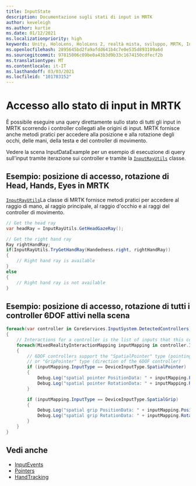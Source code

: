 ```yaml
---
title: InputState
description: Documentazione sugli stati di input in MRTK
author: keveleigh
ms.author: kurtie
ms.date: 01/12/2021
ms.localizationpriority: high
keywords: Unity, HoloLens, HoloLens 2, realtà mista, sviluppo, MRTK, InputState,
ms.openlocfilehash: 2895645bd2fa9afdd641b4c7e0e535d893109a6d
ms.sourcegitcommit: 97815006c09be0a43b3d9b33c1674150cdfecf2b
ms.translationtype: MT
ms.contentlocale: it-IT
ms.lasthandoff: 03/03/2021
ms.locfileid: "101783152"
---
```

# <a name="accessing-input-state-in-mrtk"></a>Accesso allo stato di input in MRTK

È possibile eseguire una query direttamente sullo stato di tutti gli input in MRTK scorrendo i controller collegati alle origini di input. MRTK fornisce anche metodi pratici per accedere alla posizione e alla rotazione degli occhi, delle mani, della testa e del controller di movimento.

Vedere la scena InputDataExample per un esempio di esecuzione di query sull'input tramite iterazione sui controller e tramite la [`InputRayUtils`](xref:Microsoft.MixedReality.Toolkit.Input.InputRayUtils) classe.

## <a name="example-access-position-rotation-of-head-hands-eyes-in-mrtk"></a>Esempio: posizione di accesso, rotazione di Head, Hands, Eyes in MRTK

[`InputRayUtils`](xref:Microsoft.MixedReality.Toolkit.Input.InputRayUtils)La classe di MRTK fornisce metodi pratici per accedere al raggio di mano, al raggio principale, al raggio d'occhio e ai raggi del controller di movimento.

```c#
// Get the head ray
var headRay = InputRayUtils.GetHeadGazeRay();

// Get the right hand ray
Ray rightHandRay;
if(InputRayUtils.TryGetHandRay(Handedness.right, rightHandRay))
{
    // Right hand ray is available
}
else
{
    // Right hand ray is not available
}
```

## <a name="example-access-position-rotation-of-all-6dof-controllers-active-in-scene"></a>Esempio: posizione di accesso, rotazione di tutti i controller 6DOF attivi nella scena

```c#
foreach(var controller in CoreServices.InputSystem.DetectedControllers)
{
    // Interactions for a controller is the list of inputs that this controller exposes
    foreach(MixedRealityInteractionMapping inputMapping in controller.Interactions)
    {
        // 6DOF controllers support the "SpatialPointer" type (pointing direction)
        // or "GripPointer" type (direction of the 6DOF controller)
        if (inputMapping.InputType == DeviceInputType.SpatialPointer)
        {
            Debug.Log("spatial pointer PositionData: " + inputMapping.PositionData);
            Debug.Log("spatial pointer RotationData: " + inputMapping.RotationData);
        }

        if (inputMapping.InputType == DeviceInputType.SpatialGrip)
        {
            Debug.Log("spatial grip PositionData: " + inputMapping.PositionData);
            Debug.Log("spatial grip RotationData: " + inputMapping.RotationData);
        }
    }
}
```

## <a name="see-also"></a>Vedi anche

- [InputEvents](InputEvents.md)
- [Pointers](Pointers.md)
- [HandTracking](HandTracking.md)
